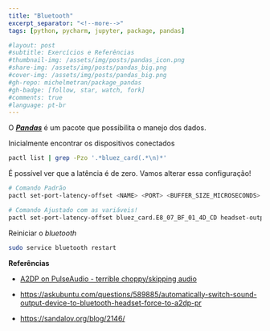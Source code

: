 ```yaml
---
title: "Bluetooth"
excerpt_separator: "<!--more-->"
tags: [python, pycharm, jupyter, package, pandas]

#layout: post
#subtitle: Exercícios e Referências
#thumbnail-img: /assets/img/posts/pandas_icon.png
#share-img: /assets/img/posts/pandas_big.png
#cover-img: /assets/img/posts/pandas_big.png
#gh-repo: michelmetran/package_pandas
#gh-badge: [follow, star, watch, fork]
#comments: true
#language: pt-br
---
```


O <a title="Link do Pandas" href="https://pandas.pydata.org/" target="_blank">**_Pandas_**</a> é um pacote que possibilita o manejo dos dados.

<!--more-->

Inicialmente encontrar os dispositivos conectados

```bash
pactl list | grep -Pzo '.*bluez_card(.*\n)*'
```



É possível ver que a latência é de zero. Vamos alterar essa configuração!

```bash
# Comando Padrão
pactl set-port-latency-offset <NAME> <PORT> <BUFFER_SIZE_MICROSECONDS>

# Comando Ajustado com as variáveis!
pactl set-port-latency-offset bluez_card.E8_07_BF_01_4D_CD headset-output 50000
```



Reiniciar o *bluetooth*

```bash
sudo service bluetooth restart
```



**Referências**

- [A2DP on PulseAudio - terrible choppy/skipping audio](https://askubuntu.com/questions/475987/a2dp-on-pulseaudio-terrible-choppy-skipping-audio)

- https://askubuntu.com/questions/589885/automatically-switch-sound-output-device-to-bluetooth-headset-force-to-a2dp-pr
- https://sandalov.org/blog/2146/
